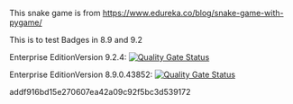This snake game is from https://www.edureka.co/blog/snake-game-with-pygame/

This is to test Badges in 8.9 and 9.2

Enterprise EditionVersion 9.2.4: [![Quality Gate Status](https://ee8-megan-us.ngrok.io/api/project_badges/measure?project=snakeGame&metric=alert_status&token=b6c5caadc91d8ede63634eeb5718bbe4525f5928)](https://ee8-megan-us.ngrok.io/dashboard?id=snakeGame)

Enterprise EditionVersion 8.9.0.43852: [![Quality Gate Status](<https://ee89-megan-us.ngrok.io/api/project_badges/measure?project=snakeGame&metric=alert_status&Authorization=Bearer addf916bd15e270607ea42a09c92f5bc3d539172>)](https://ee89-megan-us.ngrok.io/dashboard?id=snakeGame)

addf916bd15e270607ea42a09c92f5bc3d539172
